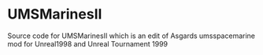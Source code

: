 # UMSMarinesII
Source code for UMSMarinesII which is an edit of Asgards umsspacemarine mod for Unreal1998 and Unreal Tournament 1999
